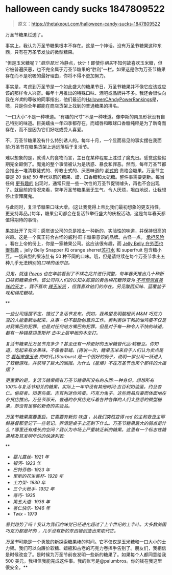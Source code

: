 # halloween candy sucks 1847809522

> 原文：<https://thetakeout.com/halloween-candy-sucks-1847809522>

万圣节糖果烂透了。

事实上，我认为万圣节糖果根本不存在。这是一个神话。没有万圣节糖果这种东西，只有在万圣节发放的微型糖果。



“但是玉米糖呢？”*扇你耳光* 冷静点，伙计！即使你*确实*不知何故喜欢玉米糖，但它被普遍厌恶，也不完全属于万圣节糖果的“胜利”一栏。如果这是你为万圣节糖果存在而不是吮吸的最好理由，你将不得不更加努力。

事实是，考虑到万圣节是一个如此盛大的糖果节日，万圣节糖果并不像它应该或应该的那样令人兴奋。每年十月推出的特殊口味、酒吧或品牌并不多。我还会很快向我在*外卖*的尊敬的同事指出，他们最近的[Hallowen](https://thetakeout.com/best-halloween-candy-ranked-2021-1847644047)[CAndy](https://thetakeout.com/halloween-candy-ranked-2021-most-nostalgic-candy-1847688637)[Power](https://thetakeout.com/the-best-halloween-candies-of-2021-ranked-by-texture-1847734275)[Rankings](https://thetakeout.com/the-best-halloween-candies-of-2021-ranked-by-portabili-1847777107)是，嗯，只是你全年都能在商店货架上找到的普通糖果的排名。

“一口大小”不是一种味道。“有趣的尺寸”不是一种味道。像李斯的南瓜形状没有自己特别的味道。巨美蠕虫一年四季都存在，而蜡唇和眼球口香糖纯粹是为了新奇而存在，而不是因为它们好吃或受人喜爱。

不，万圣节糖果没有什么特别诱人的。每年十月，一个显而易见的事实摆在我面前:万圣节在糖果货架上远远落后于复活节。



难以想象的是，就诱人的食物而言，主日在某种程度上胜过了魔鬼日。感觉这些假期完全颠倒了。魔鬼的整个事情被认为是诱惑、暴食和罪恶。然而，每年万圣节都会推出一堆清教徒式的、传教士式的、厌恶味道的 [老式的](https://thetakeout.com/a-guide-to-old-timey-candies-for-our-modern-times-1828590400) 贵格会糖果。万圣节主要是 20 世纪 50 年代以前的糖果、蜡、口香糖和太妃糖。整件事需要更新。每当任何 [更有趣的](https://thetakeout.com/review-zombie-skittles-flavor-taste-test-1837998870) 出现时，通常只是一些一次性的万圣节促销噱头，再也不会出现了。就目前的情况来看，常年万圣节糖果毫无生气，令人厌烦，坦白地说，让我想停止崇拜魔鬼。

与此同时，复活节糖果口味大增。(这让我觉得上帝比我们最初想象的更支持性，更支持毒品。)每年，糖果公司都会在复活节举行盛大的庆祝活动，这是每年春天都值得期待的事情。

果冻肚开了先河；感觉该公司的总是推出一种新的、实验性的味道，并保持很高的兴趣。这是一个真正符合古怪的威利·旺卡糖果意识的品牌。古怪一点。 [承担风险](https://thetakeout.com/buy-belly-flops-half-price-jelly-belly-beans-1845771820) 。看在上帝的份上，你是一家糖果公司。这应该很有趣，而 [Jelly Belly 在外面也很有趣](https://www.jellybelly.com/new-flavors/c/126) 。jelly Belly Snapper 和 orange sherret[苏打水](https://thetakeout.com/jelly-belly-candy-sparkling-water-hy-vee-grocery-flavor-1840905716) 和 superfruit 包含糖小豆。一袋典型的果冻肚有 50 种不同的口味。哦，但是请继续在每个万圣节拿出五种几乎无法辨别的*口味的迷你包。*

*见鬼，就连 [Peeps](https://thetakeout.com/are-peeps-delicious-or-disgusting-1846339293) 也在年前看到了不祥之兆并进行调整，每年春天推出几十种新口味和糖果合作。该公司将人们的认知从陈腐的黄色棉花糖转变为 [不可预测且美味的天才](https://thetakeout.com/peeps-are-back-in-february-for-the-easter-2021-season-1846187877) 。我不喜欢 [辣玉米派](https://www.ebay.com/itm/233937123021) ，但我喜欢他们的存在。另见酸西瓜味、蓝覆盆子味和棉花糖味。*

**

*一些公司摇摆不定，错过了复活节发布。例如，我希望发明酸橙派 M&M 巧克力豆的人能重新站起来，从事一份不鼓励创意的工作。奥利奥饼干和奶油鸡蛋不仅是对我嘴巴的犯罪，也是对任何地方嘴巴的犯罪。但是对于每一种令人不快的味道，都有一种锦葵顶里斯杯 击中上层甲板的本垒打。*

*复活节糖果比万圣节亮多少？甚至还有一种更好的玉米糖替代品:软糖豆。你知道，吃起来有水果味，不像香草蜡。(再说一次，糖果玉米来自于人们认为卖点是它 [看起来像玉米](https://thetakeout.com/candy-corn-chicken-feed-1847793379) 的时代。)Starburst 是一个很好的例子，说明一家公司一跃进入了软糖游戏，并获得了巨大的回报。为什么《星爆》不在万圣节也来个那样的大摇摆？*

*更重要的是，复活节糖果拥有万圣节糖果所没有的东西:一种身份。想想所有 100%与复活节相关的糖果，实际上一年中没有其他时间:吉百利奶油蛋。约旦杏仁。偷窥者。知更鸟蛋。吉百利迷你鸡蛋。巧克力兔子。这些商品自豪而体面地在杂货店推出。万圣节那天，普通的杂货店充斥着各种各样的人们太熟悉的微型糖果，却没有足够的新奇的实验品。*

*万圣节糖果需要重启。它需要有新的 [味道](https://thetakeout.com/best-tasting-halloween-candy-2021-reeses-twix-skittl-1847865365) ，从我们突然变得 rad 的主和救世主耶稣基督那里记下一些笔记。弄清楚桌子上还剩下什么。万圣节糖果最大的弱点是什么？哪里还有成长的空间？我认为市场上严重缺乏新的糖果。这里有一个标志性糖果棒及其发明年份的快速列表:*

**

*   *婴儿露丝- 1921 年*
*   *银河- 1923 年*
*   *巴特芬格- 1923 年*
*   *里斯的花生酱杯- 1928 年*
*   *士力架- 1930 年*
*   *三个火枪手- 1932 年*
*   *奇巧- 1935*
*   *第五大道- 1936 年*
*   *杏仁快乐- 1946 年*
*   *Twix - 1979*

*看到趋势了吗？我认为我们的味觉已经进化超过了上个世纪的上半叶。大多数美国巧克力都是坏的 ，几乎没有新的东西被创造出来取代它。*

*万圣节*可能是一个勇敢的新探索糖果棒的时间。它不仅仅是玉米糖和一口大小的士力架。我们可以向廉价软糖、蜡瓶和古老的巧克力卷挥手告别了。朋友们，我相信是时候改变了。是时候为万圣节前夜发明一些新的糖果了。如果每个人都同意给我 500 美元，我相信我能完成这件事。我的账号是@palumbros。你的钱在我这里很安全。**